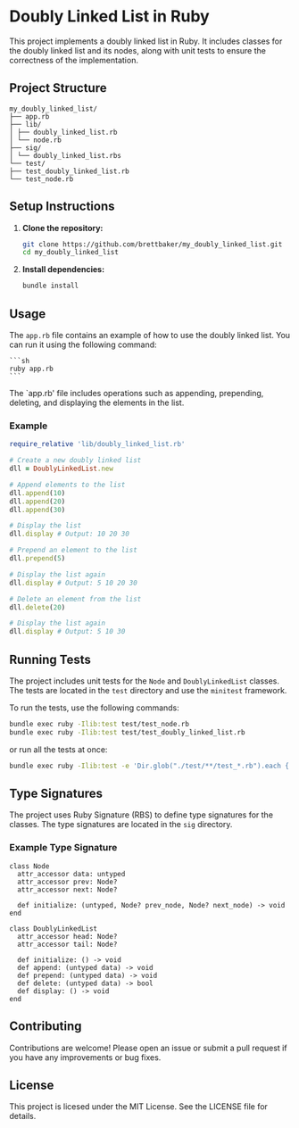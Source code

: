 # Doubly Linked List in Ruby

This project implements a doubly linked list in Ruby. It includes classes for the doubly linked list and its nodes, along with unit tests to ensure the correctness of the implementation.

## Project Structure
```
my_doubly_linked_list/
├── app.rb
├── lib/
│ ├── doubly_linked_list.rb
│ └── node.rb
├── sig/
│ └── doubly_linked_list.rbs
└── test/
├── test_doubly_linked_list.rb
└── test_node.rb
```

## Setup Instructions
1. **Clone the repository:**

    ```sh
    git clone https://github.com/brettbaker/my_doubly_linked_list.git
    cd my_doubly_linked_list
    ```

2. **Install dependencies:**

    ```sh
    bundle install
    ```

## Usage
The `app.rb` file contains an example of how to use the doubly linked list. You can run it using the following command:

    ```sh
    ruby app.rb
    ```

The `app.rb' file includes operations such as appending, prepending, deleting, and displaying the elements in the list.

### Example

```ruby
require_relative 'lib/doubly_linked_list.rb'

# Create a new doubly linked list
dll = DoublyLinkedList.new

# Append elements to the list
dll.append(10)
dll.append(20)
dll.append(30)

# Display the list
dll.display # Output: 10 20 30 

# Prepend an element to the list
dll.prepend(5)

# Display the list again
dll.display # Output: 5 10 20 30 

# Delete an element from the list
dll.delete(20)

# Display the list again
dll.display # Output: 5 10 30 
```

## Running Tests
The project includes unit tests for the `Node` and `DoublyLinkedList` classes. The tests are located in the `test` directory and use the `minitest` framework.

To run the tests, use the following commands:

```sh
bundle exec ruby -Ilib:test test/test_node.rb
bundle exec ruby -Ilib:test test/test_doubly_linked_list.rb
```

or run all the tests at once:
```sh
bundle exec ruby -Ilib:test -e 'Dir.glob("./test/**/test_*.rb").each { |f| require f }'
```

## Type Signatures
The project uses Ruby Signature (RBS) to define type signatures for the classes.
The type signatures are located in the `sig` directory.

### Example Type Signature
```rbs
class Node
  attr_accessor data: untyped
  attr_accessor prev: Node?
  attr_accessor next: Node?

  def initialize: (untyped, Node? prev_node, Node? next_node) -> void
end

class DoublyLinkedList
  attr_accessor head: Node?
  attr_accessor tail: Node?

  def initialize: () -> void
  def append: (untyped data) -> void
  def prepend: (untyped data) -> void
  def delete: (untyped data) -> bool
  def display: () -> void
end
```

## Contributing
Contributions are welcome! Please open an issue or submit a pull request if you have any improvements or bug fixes.

## License
This project is licesed under the MIT License. See the LICENSE file for details.